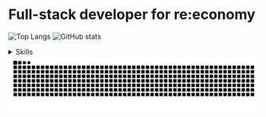 <h1>Full-stack developer for re:economy</h1>

![Top Langs](https://github-readme-stats.vercel.app/api/top-langs/?username=Seif-S&show_icons=true&theme=midnight-purple&layout=compact&hide=css,html)
![GitHub stats](https://github-readme-stats.vercel.app/api?username=Seif-S&show_icons=true&theme=midnight-purple&rank_icon=github&include_all_commits=true&hide=contribs)
<details>
<summary>Skills</summary>
  <br>
  
  ![Learning](https://skillicons.dev/icons?i=php,py,cs,dotnet,flask,mysql,html,css,js)
</details>
<img src="https://raw.githubusercontent.com/Seif-S/Seif-S/output/snake.svg" alt="Snake animation" />
